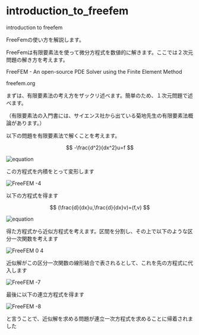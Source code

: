 # introduction_to_freefem
introduction to freefem


FreeFemの使い方を解説します。

FreeFemは有限要素法を使って微分方程式を数値的に解きます。ここでは２次元問題の解き方を考えます。

FreeFEM - An open-source PDE Solver using the Finite Element Method

freefem.org

まずは、有限要素法の考え方をザックリ述べます。簡単のため、１次元問題で述べます。

（有限要素法の入門書には、サイエンス社から出ている菊地先生の有限要素法概論があります。）

以下の問題を有限要素法で解くことを考えます。

$$
-\frac{d^2}{dx^2}u=f
$$

![equation](https://user-images.githubusercontent.com/1296728/222445685-818dcefb-7240-4920-9067-21165ebf7c21.png)

この方程式を内積をとって変形します

![FreeFEM -4](https://user-images.githubusercontent.com/1296728/222446189-ac1d73e2-1106-4a25-a03c-72df6d2d0acb.jpg)

以下の方程式を得ます

$$
(\frac{d}{dx}u,\frac{d}{dx}v)=(f,v)
$$

![equation](https://user-images.githubusercontent.com/1296728/222448037-5d165653-4ce6-4b14-9ed9-63d872e8ceb5.png)

得た方程式から近似方程式を考えます。区間を分割し、その上で以下のような区分一次関数を考えます

![FreeFEM 0 4](https://user-images.githubusercontent.com/1296728/222480868-270f19a9-a90e-4190-a425-dd64db8527d6.jpg)

近似解がこの区分一次関数の線形結合で表されるとして、これを先の方程式に代入します

![FreeFEM -7](https://user-images.githubusercontent.com/1296728/222481484-162aae4e-d3b8-4b05-9c9b-360a4eabbc39.jpg)

最後に以下の連立方程式を得ます

![FreeFEM -8](https://user-images.githubusercontent.com/1296728/222481653-f6e6b827-801d-4bf5-b324-b95ef6584c89.jpg)

と言うことで、近似解を求める問題が連立一次方程式を求めることに帰着されました

